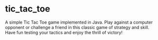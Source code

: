 # tic_tac_toe
A simple Tic Tac Toe game implemented in Java. Play against a computer opponent or challenge a friend in this classic game of strategy and skill. Have fun testing your tactics and enjoy the thrill of victory!
